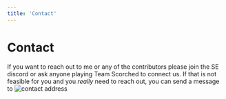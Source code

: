 ```yaml
---
title: 'Contact'
---
```


# Contact

If you want to reach out to me or any of the contributors please join the SE discord or ask anyone playing Team Scorched to connect us. If that is not feasible for you and you *really* need to reach out, you can send a message to ![contact address](/images/contact.png)

